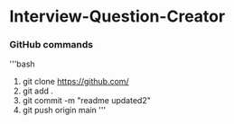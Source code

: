 # Interview-Question-Creator



### GitHub commands
'''bash
1. git clone https://github.com/
2. git add .
3. git commit -m "readme updated2"
4. git push origin main
'''
